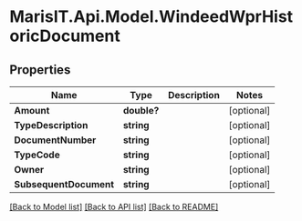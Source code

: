 
# MarisIT.Api.Model.WindeedWprHistoricDocument

## Properties

Name | Type | Description | Notes
------------ | ------------- | ------------- | -------------
**Amount** | **double?** |  | [optional] 
**TypeDescription** | **string** |  | [optional] 
**DocumentNumber** | **string** |  | [optional] 
**TypeCode** | **string** |  | [optional] 
**Owner** | **string** |  | [optional] 
**SubsequentDocument** | **string** |  | [optional] 

[[Back to Model list]](../README.md#documentation-for-models)
[[Back to API list]](../README.md#documentation-for-api-endpoints)
[[Back to README]](../README.md)

